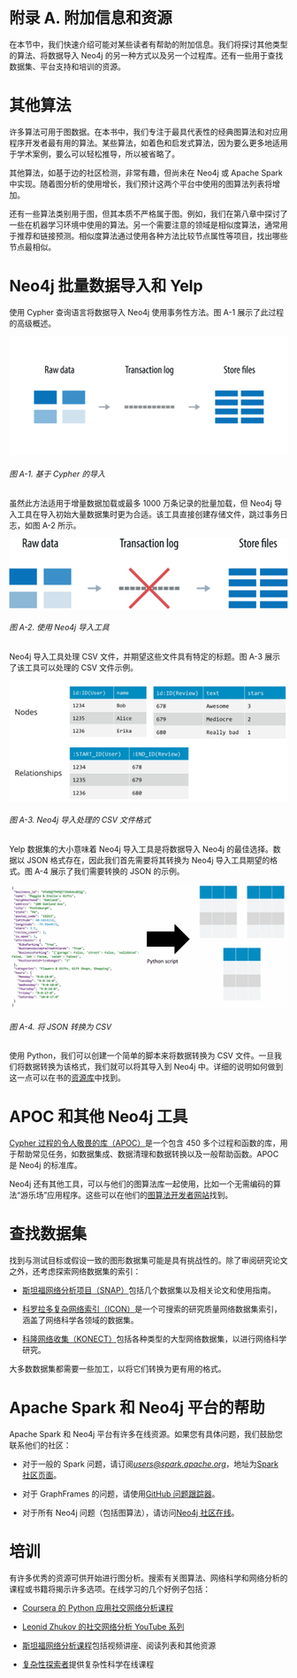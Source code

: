 # 附录 A. 附加信息和资源

在本节中，我们快速介绍可能对某些读者有帮助的附加信息。我们将探讨其他类型的算法、将数据导入 Neo4j 的另一种方式以及另一个过程库。还有一些用于查找数据集、平台支持和培训的资源。

# 其他算法

许多算法可用于图数据。在本书中，我们专注于最具代表性的经典图算法和对应用程序开发者最有用的算法。某些算法，如着色和启发式算法，因为要么更多地适用于学术案例，要么可以轻松推导，所以被省略了。

其他算法，如基于边的社区检测，非常有趣，但尚未在 Neo4j 或 Apache Spark 中实现。随着图分析的使用增长，我们预计这两个平台中使用的图算法列表将增加。

还有一些算法类别用于图，但其本质不严格属于图。例如，我们在第八章中探讨了一些在机器学习环境中使用的算法。另一个需要注意的领域是相似度算法，通常用于推荐和链接预测。相似度算法通过使用各种方法比较节点属性等项目，找出哪些节点最相似。

# Neo4j 批量数据导入和 Yelp

使用 Cypher 查询语言将数据导入 Neo4j 使用事务性方法。图 A-1 展示了此过程的高级概述。

![gral aa01](img/gral_aa01.png)

###### 图 A-1\. 基于 Cypher 的导入

虽然此方法适用于增量数据加载或最多 1000 万条记录的批量加载，但 Neo4j 导入工具在导入初始大量数据集时更为合适。该工具直接创建存储文件，跳过事务日志，如图 A-2 所示。

![gral aa02](img/gral_aa02.png)

###### 图 A-2\. 使用 Neo4j 导入工具

Neo4j 导入工具处理 CSV 文件，并期望这些文件具有特定的标题。图 A-3 展示了该工具可以处理的 CSV 文件示例。

![gral aa03](img/gral_aa03.png)

###### 图 A-3\. Neo4j 导入处理的 CSV 文件格式

Yelp 数据集的大小意味着 Neo4j 导入工具是将数据导入 Neo4j 的最佳选择。数据以 JSON 格式存在，因此我们首先需要将其转换为 Neo4j 导入工具期望的格式。图 A-4 展示了我们需要转换的 JSON 的示例。

![gral aa04](img/gral_aa04.png)

###### 图 A-4\. 将 JSON 转换为 CSV

使用 Python，我们可以创建一个简单的脚本来将数据转换为 CSV 文件。一旦我们将数据转换为该格式，我们就可以将其导入到 Neo4j 中。详细的说明如何做到这一点可以在书的[资源库](https://bit.ly/2FPgGVV)中找到。

# APOC 和其他 Neo4j 工具

[Cypher 过程的令人敬畏的库（APOC）](https://bit.ly/2JDfSbS)是一个包含 450 多个过程和函数的库，用于帮助常见任务，如数据集成、数据清理和数据转换以及一般帮助函数。APOC 是 Neo4j 的标准库。

Neo4j 还有其他工具，可以与他们的图算法库一起使用，比如一个无需编码的算法“游乐场”应用程序。这些可以在他们的[图算法开发者网站](https://neo4j.com/developer/graph-algorithms)找到。

# 查找数据集

找到与测试目标或假设一致的图形数据集可能是具有挑战性的。除了审阅研究论文之外，还考虑探索网络数据集的索引：

+   [斯坦福网络分析项目（SNAP）](https://snap.stanford.edu/index.html)包括几个数据集以及相关论文和使用指南。

+   [科罗拉多复杂网络索引（ICON）](https://icon.colorado.edu/)是一个可搜索的研究质量网络数据集索引，涵盖了网络科学各领域的数据集。

+   [科隆网络收集（KONECT）](http://konect.uni-koblenz.de/)包括各种类型的大型网络数据集，以进行网络科学研究。

大多数数据集都需要一些加工，以将它们转换为更有用的格式。

# Apache Spark 和 Neo4j 平台的帮助

Apache Spark 和 Neo4j 平台有许多在线资源。如果您有具体问题，我们鼓励您联系他们的社区：

+   对于一般的 Spark 问题，请订阅*users@spark.apache.org*，地址为[Spark 社区页面](https://bit.ly/2UXMmyI)。

+   对于 GraphFrames 的问题，请使用[GitHub 问题跟踪器](https://bit.ly/2YqnYrs)。

+   对于所有 Neo4j 问题（包括图算法），请访问[Neo4j 社区在线](https://community.neo4j.com/)。

# 培训

有许多优秀的资源可供开始进行图分析。搜索有关图算法、网络科学和网络分析的课程或书籍将揭示许多选项。在线学习的几个好例子包括：

+   [Coursera 的 Python 应用社交网络分析课程](https://bit.ly/2U87jtx)

+   [Leonid Zhukov 的社交网络分析 YouTube 系列](https://bit.ly/2Wq77n9)

+   [斯坦福网络分析课程](http://web.stanford.edu/class/cs224w/)包括视频讲座、阅读列表和其他资源

+   [复杂性探索者](https://www.complexityexplorer.org/)提供复杂性科学在线课程
